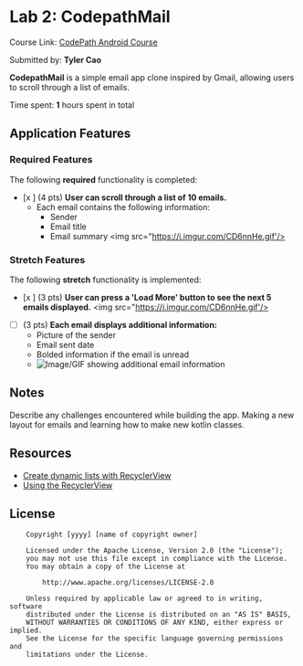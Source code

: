 # Lab 2: CodepathMail

Course Link: [CodePath Android Course](https://courses.codepath.org/courses/and102/unit/2#!labs)

Submitted by: **Tyler Cao** <!-- Replace 'Your Name Here' with your actual name -->

**CodepathMail** is a simple email app clone inspired by Gmail, allowing users to scroll through a list of emails.

Time spent: **1** hours spent in total <!-- Replace 'X' with the number of hours you spent on this project -->

## Application Features

### Required Features

The following **required** functionality is completed:

- [x ] (4 pts) **User can scroll through a list of 10 emails.**
  - Each email contains the following information:
    - Sender
    - Email title
    - Email summary
  <img src="https://i.imgur.com/CD6nnHe.gif'/>
### Stretch Features

The following **stretch** functionality is implemented:

- [x ] (3 pts) **User can press a 'Load More' button to see the next 5 emails displayed.**
  <img src="https://i.imgur.com/CD6nnHe.gif'/>
- [ ] (3 pts) **Each email displays additional information:**
  - Picture of the sender
  - Email sent date
  - Bolded information if the email is unread
  - ![Image/GIF showing additional email information](http://i.imgur.com/link/to/your/gif/file.gif) <!-- Replace this link with your actual image/GIF link -->

## Notes

Describe any challenges encountered while building the app. <!-- Replace this with your specific challenges and experiences -->
Making a new layout for emails and learning how to make new kotlin classes.

## Resources

- [Create dynamic lists with RecyclerView](https://developer.android.com/guide/topics/ui/layout/recyclerview)
- [Using the RecyclerView](https://guides.codepath.com/android/using-the-recyclerview)

## License

```plaintext
    Copyright [yyyy] [name of copyright owner]

    Licensed under the Apache License, Version 2.0 (the "License");
    you may not use this file except in compliance with the License.
    You may obtain a copy of the License at

        http://www.apache.org/licenses/LICENSE-2.0

    Unless required by applicable law or agreed to in writing, software
    distributed under the License is distributed on an "AS IS" BASIS,
    WITHOUT WARRANTIES OR CONDITIONS OF ANY KIND, either express or implied.
    See the License for the specific language governing permissions and
    limitations under the License.
